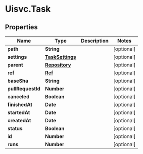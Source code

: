 # Uisvc.Task

## Properties

Name | Type | Description | Notes
------------ | ------------- | ------------- | -------------
**path** | **String** |  | [optional] 
**settings** | [**TaskSettings**](TaskSettings.md) |  | [optional] 
**parent** | [**Repository**](Repository.md) |  | [optional] 
**ref** | [**Ref**](Ref.md) |  | [optional] 
**baseSha** | **String** |  | [optional] 
**pullRequestId** | **Number** |  | [optional] 
**canceled** | **Boolean** |  | [optional] 
**finishedAt** | **Date** |  | [optional] 
**startedAt** | **Date** |  | [optional] 
**createdAt** | **Date** |  | [optional] 
**status** | **Boolean** |  | [optional] 
**id** | **Number** |  | [optional] 
**runs** | **Number** |  | [optional] 


